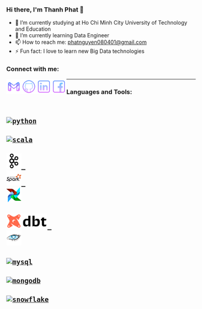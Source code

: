 ### Hi there, I'm Thanh Phat 👋

- 🔭 I’m currently studying at Ho Chi Minh City University of Technology and Education
- 🌱 I’m currently learning Data Engineer
- 📫 How to reach me: phatnguyen080401@gmail.com
- ⚡ Fun fact: I love to learn new Big Data technologies 

### Connect with me:

[<img align="left" alt="Phat | Gmail" height="40px" src="./SocialLogo/Gmail.png" />][gmail]
[<img align="left" alt="Phat | Github" height="40px" src="./SocialLogo/Github.png" />][github]
[<img align="left" alt="Phat | LinkedIn" height="40px" src="./SocialLogo/Linkedin.png" />][linkedin]
[<img align="left" alt="Phat | Facebook" height="40px" src="./SocialLogo/Facebook.png" />][facebook]

<!-- <br />
<p align=center>
<em>Don't hesitate to get in touch!</em>
</p> -->
---

### Languages and Tools:

[<code>
<img alt="python" height="40" src="https://img.icons8.com/color/96/000000/python--v1.png">
</code>](https://www.python.org/)
[<code>
<img alt="scala" height="40" src="https://img.icons8.com/external-tal-revivo-color-tal-revivo/96/000000/external-scala-a-general-purpose-programming-language-with-strong-static-type-system-logo-color-tal-revivo.png">
</code>](https://www.scala-lang.org/)
[<code>
<img alt="kafka" height="40" src="./Icons/apache-kafka.png">
</code>](https://kafka.apache.org/)
[<code>
<img alt="spark" height="40" src="./Icons/apache-spark.png">
</code>](https://spark.apache.org/)
[<code>
<img alt="airflow" height="40" src="./Icons/apache-airflow.png">
</code>](https://airflow.apache.org/)
[<code>
<img alt="dbt" height="40" src="./Icons/dbt-tool.png">
</code>](https://www.getdbt.com/)
[<code>
<img alt="cassandra" height="40" src="./Icons/apache-cassandra.png">
</code>](https://cassandra.apache.org/)
[<code>
<img alt="mysql" height="40" src="https://img.icons8.com/color/96/000000/mysql-logo.png">
</code>](https://dev.mysql.com/)
[<code>
<img alt="mongodb" height="40" src="https://img.icons8.com/color/96/000000/mongodb.png">
</code>](https://www.mongodb.com/)
[<code>
<img alt="snowflake" height="40" src="https://img.icons8.com/external-photo3ideastudio-flat-photo3ideastudio/64/000000/external-snowflake-winter-photo3ideastudio-flat-photo3ideastudio-1.png">
</code>](https://www.snowflake.com/)
---

[gmail]: phatnguyen080401@gmail.com
[github]: https://github.com/phatnguyen080401
[linkedin]: https://www.linkedin.com/in/th%C3%A0nh-ph%C3%A1t-nguy%E1%BB%85n-0bba27217/
[facebook]: https://www.facebook.com/thanhphat.nguyen.182/